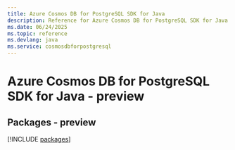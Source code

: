 ```yaml
---
title: Azure Cosmos DB for PostgreSQL SDK for Java
description: Reference for Azure Cosmos DB for PostgreSQL SDK for Java
ms.date: 06/24/2025
ms.topic: reference
ms.devlang: java
ms.service: cosmosdbforpostgresql
---
```

# Azure Cosmos DB for PostgreSQL SDK for Java - preview
## Packages - preview
[!INCLUDE [packages](cosmos-db-for-postgresql-index.md)]